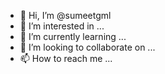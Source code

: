 - 👋 Hi, I’m @sumeetgml
- 👀 I’m interested in ...
- 🌱 I’m currently learning ...
- 💞️ I’m looking to collaborate on ...
- 📫 How to reach me ...

<!---
sumeetgml/sumeetgml is a ✨ special ✨ repository because its `README.md` (this file) appears on your GitHub profile.
You can click the Preview link to take a look at your changes.
--->
